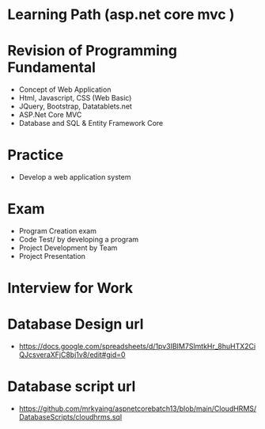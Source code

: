 # Learning Path (asp.net core mvc )
# Revision of Programming Fundamental
- Concept of Web Application
- Html, Javascript, CSS (Web Basic)
- JQuery, Bootstrap, Datatablets.net
- ASP.Net Core MVC
- Database and SQL & Entity Framework Core 

# Practice 
- Develop a web application system 

# Exam
- Program Creation exam
- Code Test/ by developing a program
- Project Development by Team
- Project Presentation

# Interview for Work

# Database Design url
- https://docs.google.com/spreadsheets/d/1pv3IBIM7SlmtkHr_8huHTX2CiQJcsveraXFjC8bj1v8/edit#gid=0
# Database script url
- https://github.com/mrkyaing/aspnetcorebatch13/blob/main/CloudHRMS/DatabaseScripts/cloudhrms.sql





